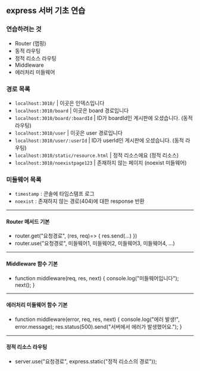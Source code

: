 ## express 서버 기초 연습

### 연습하려는 것

- Router (맵핑)
- 동적 라우팅
- 정적 리소스 라우팅
- Middleware
- 에러처리 미들웨어

### 경로 목록

- `localhost:3010/` | 이곳은 인덱스입니다
- `localhost:3010/board` | 이곳은 board 경로입니다
- `localhost:3010/board/:boardId` | ID가 boardId인 게시판에 오셨습니다. (동적 라우팅)
- `localhost:3010/user` | 이곳은 user 경로입니다
- `localhost:3010/user/:userId` | ID가 userId인 게시판에 오셨습니다. (동적 라우팅)
- `localhost:3010/static/resource.html` | 정적 리소스에요 (정적 리소스)
- `localhost:3010/noexistpage123` | 존재하지 않는 페이지 (noexist 미들웨어)

### 미들웨어 목록

- `timestamp` : 콘솔에 타임스탬프 로그
- `noexist` : 존재하지 않는 경로(404)에 대한 response 반환

---

#### Router 메서드 기본

- router.get("요청경로", (res, req)=> { res.send(...) })
- router.use("요청경로", 미들웨어1, 미들웨어2, 미들웨어3, 미들웨어4, ...)

---

#### Middleware 함수 기본

- function middleware(req, res, next) { console.log("미들웨어입니다"); next(); }

---

#### 에러처리 미들웨어 함수 기본

- function middleware(error, req, res, next) { console.log("에러 발생!", error.message); res.status(500).send("서버에서 에러가 발생했어요."); }

---

#### 정적 리소스 라우팅

- server.use("요청경로", express.static("정적 리소스의 경로"));
